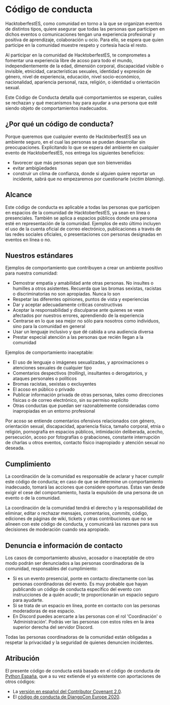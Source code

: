 # Código de conducta

HacktoberfestES, como comunidad en torno a la que se organizan eventos de
distintos tipos, quiere asegurar que todas las personas que participen en
dichos eventos o comunicaciones tengan una experiencia profesional y positiva
de aprendizaje, colaboración u ocio. Para ello, se espera que quien participe
en la comunidad muestre respeto y cortesía hacia el resto.

Al participar en la comunidad de HacktoberfestES, te comprometes a fomentar una
experiencia libre de acoso para todo el mundo, independientemente de la edad,
dimensión corporal, discapacidad visible o invisible, etnicidad,
características sexuales, identidad y expresión de género, nivel de
experiencia, educación, nivel socio-económico, nacionalidad, apariencia
personal, raza, religión, o identidad u orientación sexual.

Este Código de Conducta detalla qué comportamientos se esperan, cuáles se
rechazan y qué mecanismos hay para ayudar a una persona que esté siendo objeto
de comportamientos inadecuados.

## ¿Por qué un código de conducta?

Porque queremos que cualquier evento de HacktoberfestES sea un ambiente seguro,
en el cual las personas se puedan desarrollar sin preocupaciones.  Explicitando
lo que se espera del ambiente en cualquier evento de HacktoberfestES, nos
entrega los siguientes beneficios:

- favorecer que más personas sepan que son bienvenidas
- evitar ambigüedades
- construir un clima de confianza, donde si alguien quiere reportar un
  incidente, sabrá que no empezaremos por cuestionarle (*victim blaming*).

## Alcance

Este código de conducta es aplicable a todas las personas que participen en
espacios de la comunidad de HacktoberfestES, ya sean en línea o presenciales.
También se aplica a espacios públicos donde una persona esté en representación
de la comunidad. Ejemplos de esto último incluyen el uso de la cuenta oficial
de correo electrónico, publicaciones a través de las redes sociales oficiales,
o presentaciones con personas designadas en eventos en línea o no.

## Nuestros estándares

Ejemplos de comportamiento que contribuyen a crear un ambiente positivo para
nuestra comunidad:

* Demostrar empatía y amabilidad ante otras personas. No insultes o humilles
  a otros asistentes. Recuerda que las bromas sexistas, racistas
  o discriminatorias no son apropiadas. Nunca lo son
* Respetar las diferentes opiniones, puntos de vista y experiencias
* Dar y aceptar adecuadamente críticas constructivas
* Aceptar la responsabilidad y disculparse ante quienes se vean afectados por
  nuestros errores, aprendiendo de la experiencia
* Centrarse en lo que sea mejor no sólo para nosotros como individuos, sino
  para la comunidad en general
* Usar un lenguaje inclusivo y que dé cabida a una audiencia diversa
* Prestar especial atención a las personas que recién llegan a la comunidad

Ejemplos de comportamiento inaceptable:

* El uso de lenguaje o imágenes sexualizadas, y aproximaciones o atenciones
  sexuales de cualquier tipo
* Comentarios despectivos (*trolling*), insultantes o derogatorios, y ataques
  personales o políticos
* Bromas racistas, sexistas o excluyentes
* El acoso en público o privado
* Publicar información privada de otras personas, tales como direcciones
  físicas o de correo electrónico, sin su permiso explícito
* Otras conductas que puedan ser razonablemente consideradas como inapropiadas
  en un entorno profesional

Por acoso se entiende comentarios ofensivos relacionados con género,
orientación sexual, discapacidad, apariencia física, tamaño corporal, etnia
o religión, pornografía en espacios públicos, intimidación deliberada, acecho,
persecución, acoso por fotografías o grabaciones, constante interrupción de
charlas u otros eventos, contacto físico inapropiado y atención sexual no
deseada.

## Cumplimiento

La coordinación de la comunidad es responsable de aclarar y hacer cumplir
este código de conducta; en caso de que se determine un comportamiento
inadecuado, tomará las acciones que considere oportunas. Éstas van desde exigir
el cese del comportamiento, hasta la expulsión de una persona de un evento o de
la comunidad.

La coordinación de la comunidad tendrá el derecho y la responsabilidad de
eliminar, editar o rechazar mensajes, comentarios, *commits*, código, ediciones
de páginas de wiki, tickets y otras contribuciones que no se alineen con este
código de conducta, y comunicará las razones para sus decisiones de moderación
cuando sea apropiado.

## Denuncia e información de contacto

Los casos de comportamiento abusivo, acosador o inaceptable de otro modo podrán
ser denunciados a las personas coordinadoras de la comunidad, responsables del
cumplimiento:

* Si es un evento presencial, ponte en contacto directamente con las personas
  coordinadoras del evento. Es muy probable que hayan publicando un código de
  conducta específico del evento con instrucciones de a quién acudir; te
  proporcionarán un espacio seguro para ayudarte.
* Si se trata de un espacio en línea, ponte en contacto con las personas
  moderadoras de ese espacio.
* En Discord puedes acercarte a las personas con el rol 'Coordinación' o
  'Administración'. Podrás ver las personas con estos roles en la área
  superior derecha del servidor Discord.

Todas las personas coordinadoras de la comunidad están obligadas a respetar
la privacidad y la seguridad de quienes denuncien incidentes.

## Atribución

El presente código de conducta está basado en el código de conducta de [Python
España](https://github.com/python-spain/documentacion/blob/master/codigo-conducta.rst),
que a su vez extiende el ya existente con aportaciones de otros códigos:

- La [versión en español del Contributor Covenant 2.0](https://www.contributor-covenant.org/es/version/2/0/code_of_conduct/).
- El [código de conducta de DjangoCon Europe 2020](https://2020.djangocon.eu/conduct/code_of_conduct/).
